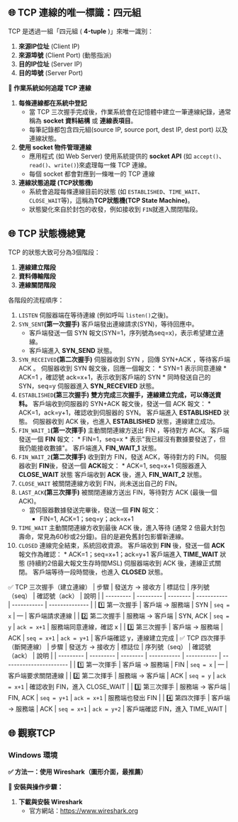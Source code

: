 ## 🌐 TCP 連線的唯一標識：四元組
TCP 是透過一組「四元組 ( <b>4-tuple</b> )」來唯一識別：
1. <b>來源IP位址</b> (Client IP)
2. <b>來源埠號</b> (Client Port) (動態指派)
3. <b>目的IP位址</b> (Server IP)
4. <b>目的埠號</b> (Server Port)

<b>🧠 作業系統如何追蹤 TCP 連線</b>
1. <b>每條連線都在系統中登記</b>
    * 當 TCP 三次握手完成後，作業系統會在記憶體中建立一筆連線紀錄，通常稱為 <b>socket 資料結構</b> 或 <b>連線表項目</b>。
    * 每筆記錄都包含四元組(source IP, source port, dest IP, dest port) 以及連線狀態。
2. <b>使用 socket 物件管理連線</b>
    * 應用程式 (如 Web Server) 使用系統提供的 <b>socket API</b> (如 `accept()`、`read()`、`write()`)來處理每一條 TCP 連線。
    * 每個 socket 都會對應到一條唯一的 TCP 連線
3. <b>連線狀態追蹤 (TCP狀態機)</b>
    * 系統會追蹤每條連線目前的狀態 (如 `ESTABLISHED`、`TIME_WAIT`、`CLOSE_WAIT`等)，這稱為<b>TCP狀態機(TCP State Machine)</b>。
    * 狀態變化來自於封包的收發，例如接收到 `FIN`就進入關閉階段。

## 🌐 TCP 狀態機總覽
TCP 的狀態大致可分為3個階段：
1. <b>連線建立階段</b>
2. <b>資料傳輸階段</b>
3. <b>連線關閉階段</b>

各階段的流程順序：
1.  `LISTEN`
    伺服器端在等待連線 (例如呼叫 `listen()`之後)。
2.  `SYN_SENT`<b>(第一次握手)</b> 
    客戶端發出連線請求(SYN)，等待回應中。
    * 客戶端發送一個 SYN 報文(SYN=1，序列號為seq=x)，表示希望建立連線。
    * 客戶端進入 <b>SYN_SEND</b> 狀態。
3.  `SYN_RECEIVED`<b>(第二次握手)</b> 
    伺服器收到 SYN ，回傳 SYN+ACK ，等待客戶端 ACK 。
        伺服器收到 SYN 報文後，回應一個報文：
        * SYN=1 表示同意連線
        * ACK=1 ，確認號 ack=x+1，表示收到客戶端的 SYN
        * 同時發送自己的 SYN，seq=y
        伺服器進入 <b>SYN_RECEVIED</b> 狀態。
4. `ESTABLISHED`<b>(第三次握手)</b>
    <b>雙方完成三次握手，連線建立完成，可以傳送資料。</b>
        客戶端收到伺服器的 SYN+ACK 報文後，發送一個 ACK 報文：
        * ACK=1，ack=y+1，確認收到伺服器的 SYN。
        客戶端進入 <b>ESTABLISHED</b> 狀態。
        伺服器收到 ACK 後，也進入 <b>ESTABLISHED</b> 狀態，連線建立成功。
5. `FIN_WAIT_1`<b>(第一次揮手)</b>
    主動關閉連線方送出 FIN ，等待對方 ACK。
        客戶端發送一個 <b>FIN</b> 報文：
        * FIN=1，seq=x
        * 表示"我已經沒有數據要發送了，但我仍能接收數據"。
        客戶端進入 <b>FIN_WAIT_1</b> 狀態。
6. `FIN_WAIT_2`<b>(第二次揮手)</b>
    收到對方 FIN，發送 ACK，等待對方的 FIN。
        伺服器收到 <b>FIN</b>後，發送一個 <b>ACK</b>報文：
        * ACK=1, seq=x+1
        伺服器進入 <b>CLOSE_WAIT</b> 狀態
        客戶端收到 <b>ACK</b> 後，進入 <b>FIN_WAIT_2</b> 狀態。
7. `CLOSE_WAIT`
    被關閉連線方收到 FIN，尚未送出自己的 FIN。
8. `LAST_ACK`<b>(第三次揮手)</b>
    被關閉連線方送出 FIN，等待對方 ACK (最後一個ACK)。
    *  當伺服器數據發送完畢後，發送一個 <b>FIN</b> 報文：
       *  FIN=1, ACK=1；seq=y；ack=x+1
9. `TIME_WAIT`
    主動關閉連線方收到最後 ACK 後，進入等待 (通常 2 倍最大封包壽命，常見為60秒或2分鐘)。目的是避免舊封包影響新連線。
10. `CLOSED`
    連線完全結束，系統回收資源。
        客戶端收到 <b>FIN</b> 後，發送一個 <b>ACK</b> 報文作為確認：
        * ACK=1；seq=x+1；ack=y+1
        客戶端進入 <b>TIME_WAIT</b> 狀態 (持續約2倍最大報文生存時間MSL)
        伺服器端收到 ACK 後，連線正式關閉。
        客戶端等待一段時間後，也進入 <b>CLOSED</b> 狀態。

✅ TCP 三次握手（建立連線）
| 步驟        | 發送方 → 接收方 | 標誌位      | 序列號（seq）    | 確認號（ack）    | 說明 |
| --------- | --------- | -------- | ----------- | ----------- | -------------- |
| 1️⃣ 第一次握手 | 客戶端 → 服務端 | SYN      | `seq = x`   | —           | 客戶端請求連線        |
| 2️⃣ 第二次握手 | 服務端 → 客戶端 | SYN, ACK | `seq = y`   | `ack = x+1` | 服務端同意連線，確認 x   |
| 3️⃣ 第三次握手 | 客戶端 → 服務端 | ACK      | `seq = x+1` | `ack = y+1` | 客戶端確認 y，連線建立完成 |
✅ TCP 四次揮手（斷開連線）
| 步驟        | 發送方 → 接收方 | 標誌位      | 序列號（seq）    | 確認號（ack）    | 說明          |
| --------- | --------- | -------- | ----------- | ----------- | ----------------------- |
| 1️⃣ 第一次揮手 | 客戶端 → 服務端 | FIN      | `seq = x`   | —           | 客戶端要求關閉連線   |
| 2️⃣ 第二次揮手 | 服務端 → 客戶端 | ACK      | `seq = y`   | `ack = x+1` | 確認收到 FIN，進入 CLOSE\_WAIT |
| 3️⃣ 第三次揮手 | 服務端 → 客戶端 | FIN, ACK | `seq = y+1` | `ack = x+1` | 服務端也發出 FIN  |
| 4️⃣ 第四次揮手 | 客戶端 → 服務端 | ACK      | `seq = x+1` | `ack = y+2` | 客戶端確認 FIN，進入 TIME\_WAIT |

## 🌐 觀察TCP
### Windows 環境
<b>✅ 方法一：使用 Wireshark（圖形介面，最推薦）</b>

<b>🔧 安裝與操作步驟：</b>

1. <b>下載與安裝 Wireshark</b>
    *   官方網站：<a href="https://www.wireshark.org" style="text-decoration: none;">https://www.wireshark.org</a>